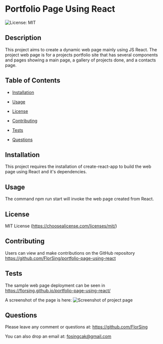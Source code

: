 # Portfolio Page Using React 

    
 ![License: MIT](https://img.shields.io/badge/License-MIT-yellow.svg) 

    
 ## Description 

 This project aims to create a dynamic web page mainly using JS React. The project web page is for a projects portfolio site that has several components and pages showing a main page, a gallery of projects done, and a contacts page.

    
 ## Table of Contents 

    
 - [Installation](#installation)

    
 - [Usage](#usage)

    
 - [License](#license)

    
 - [Contributing](#contributing)

    
 - [Tests](#tests)

    
 - [Questions](#questions)

    
 ## Installation 

 This project requires the installation of create-react-app to build the web page using React and it's dependencies.

    
 ## Usage 

 The command npm run start will invoke the web page created from React.

    
 ## License 

 MIT License (https://choosealicense.com/licenses/mit/) 

    
 ## Contributing 

 Users can view and make contributions on the GitHub repository https://github.com/FlorSing/portfolio-page-using-react

    
 ## Tests 

 The sample web page deployment can be seen in https://florsing.github.io/portfolio-page-using-react/

 A screenshot of the page is here: ![Screenshot of project page](https://user-images.githubusercontent.com/118206899/225053817-cc298418-8b6c-49f0-8404-213a81b1711f.png)

    
 ## Questions 

    
 Please leave any comment or questions at: https://github.com/FlorSing

    
 You can also drop an email at: fpsingcak@gmail.com
